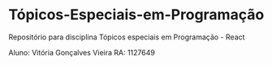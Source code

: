 # Tópicos-Especiais-em-Programação
Repositório para disciplina Tópicos especiais em Programação - React

Aluno: Vitória Gonçalves Vieira
RA: 1127649
